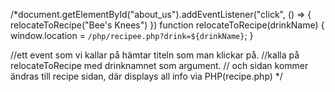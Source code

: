 

/*document.getElementById("about_us").addEventListener("click", () => {
    relocateToRecipe("Bee's Knees")
})
function relocateToRecipe(drinkName) {
    window.location = `/php/recipee.php?drink=${drinkName}`;
}

//ett event som vi kallar på  hämtar titeln som man klickar på.
//kalla på relocateToRecipe med drinknamnet som argument.
// och sidan kommer ändras till recipe sidan, där displays all info via PHP(recipe.php)
*/